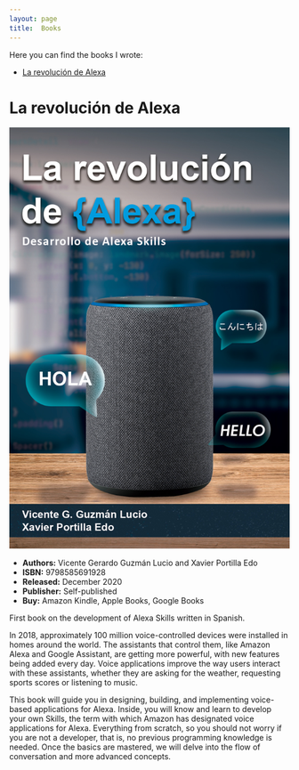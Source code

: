 ```yaml
---
layout: page
title:  Books
---
```

Here you can find the books I wrote:

- [La revolución de Alexa](https://www.amazon.com.mx/dp/B08R8X5QM5)

# La revolución de Alexa

 ![image](/assets/img/books/la_revolucion_de_alexa.jpg)

* **Authors:** Vicente Gerardo Guzmán Lucio and Xavier Portilla Edo
* **ISBN:** 9798585691928
* **Released:** December 2020
* **Publisher:** Self-published
* **Buy:** Amazon Kindle, Apple Books, Google Books

First book on the development of Alexa Skills written in Spanish.

In 2018, approximately 100 million voice-controlled devices were installed in homes around the world. The assistants that control them, like Amazon Alexa and Google Assistant, are getting more powerful, with new features being added every day. Voice applications improve the way users interact with these assistants, whether they are asking for the weather, requesting sports scores or listening to music.

This book will guide you in designing, building, and implementing voice-based applications for Alexa. Inside, you will know and learn to develop your own Skills, the term with which Amazon has designated voice applications for Alexa. Everything from scratch, so you should not worry if you are not a developer, that is, no previous programming knowledge is needed. Once the basics are mastered, we will delve into the flow of conversation and more advanced concepts.
